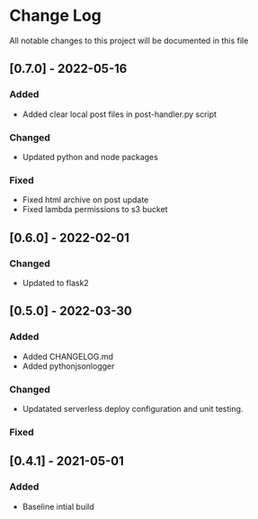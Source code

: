 # Change Log
All notable changes to this project will be documented in this file

## [0.7.0] - 2022-05-16
### Added
- Added clear local post files in post-handler.py script
### Changed
- Updated python and node packages
### Fixed
- Fixed html archive on post update
- Fixed lambda permissions to s3 bucket


## [0.6.0] - 2022-02-01
### Changed
- Updated to flask2


## [0.5.0] - 2022-03-30
### Added
- Added CHANGELOG.md
- Added pythonjsonlogger
### Changed
- Updatated serverless deploy configuration and unit testing.
### Fixed


## [0.4.1] - 2021-05-01
### Added
- Baseline intial build
